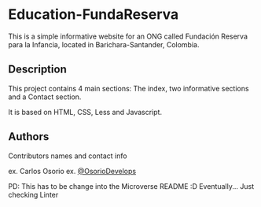 # Education-FundaReserva

This is a simple informative website for an ONG called Fundación Reserva para la Infancia, located in Barichara-Santander, Colombia.

## Description

This project contains 4 main sections: The index, two informative sections and a Contact section.

It is based on HTML, CSS, Less and Javascript.


## Authors

Contributors names and contact info

ex. Carlos Osorio 
ex. [@OsorioDevelops](https://twitter.com/OsorioDevelops)

PD: This has to be change into the Microverse README :D Eventually... Just checking Linter

